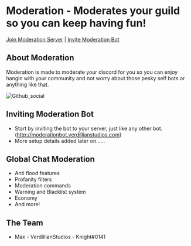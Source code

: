 # Moderation - Moderates your guild so you can keep having fun!


[Join Moderation Server](http://moderation.verdillianstudios.com) | 
[Invite Moderation Bot](http://moderationbot.verdillianstudios.com)

## About Moderation
Moderation is made to moderate your discord for you so you can enjoy hangin with your community and not worry about those pesky self bots or anything like that.

![Github_social](https://cdn.discordapp.com/attachments/587411637363802135/593832015065776138/0.jpg)

## Inviting Moderation Bot
- Start by inviting the bot to your server, just like any other bot. 
  (http://moderationbot.verdillianstudios.com)
- More setup details added later on......

## Global Chat Moderation
- Anti flood features
- Profanity filters
- Moderation commands
- Warning and Blacklist system
- Economy
- And more!

## The Team
- Max - VerdillianStudios - Knight#0141
